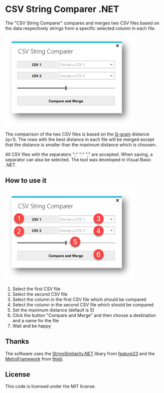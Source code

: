 # CSV String Comparer .NET

The "CSV String Comparer" compares and merges two CSV files based on the data respectively strings from a specific selected column in each file. 

![CSV_String_Comparer](CSV_Comparer/res/csv_comparer.png)

The comparison of the two CSV files is based on the [Q-gram](https://github.com/feature23/StringSimilarity.NET#shingle-n-gram-based-algorithms) distance (q=1). The rows with the best distance in each file will be merged except that the distance is smaller than the maximum distance which is choosen. 

All CSV files with the separators ";" ":" "," are accepted. When saving, a separator can also be selected. The tool was developed in Visual Basic .NET.

## How to use it

![CSV_String_Comparer_HowTo](CSV_Comparer/res/csv_comparer_howto.png)
1. Select the first CSV file
2. Select the second CSV file
3. Select the column in the first CSV file which should be compared
4. Select the column in the second CSV file which should be compared
5. Set the maximum distance (default is 5)
6. Click the button "Compare and Merge" and then choose a destination and  a name for the file
7. Wait and be happy

## Thanks

The software uses the [StringSimilarity.NET](https://github.com/feature23/StringSimilarity.NET) libary from [feature23](https://github.com/feature23) and the [MetroFramework](https://github.com/thielj/MetroFramework) from [thielj](https://github.com/thielj).

## License

This code is licensed under the MIT license.